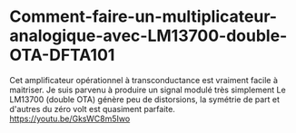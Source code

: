 # Comment-faire-un-multiplicateur-analogique-avec-LM13700-double-OTA-DFTA101
Cet amplificateur opérationnel à transconductance est vraiment facile à maitriser. Je suis parvenu à produire un signal modulé très simplement Le LM13700 (double OTA) génère peu de distorsions, la symétrie de part et d'autres du zéro volt est quasiment parfaite. https://youtu.be/GksWC8m5Iwo
